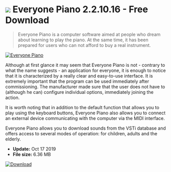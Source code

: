 # ![](https://cdn.softexe.net/static/icon/2/everyone-piano-10042.png) Everyone Piano 2.2.10.16 - Free Download

> Everyone Piano is a computer software aimed at people who dream about learning to play the piano. At the same time, it has been prepared for users who can not afford to buy a real instrument.

[![Everyone Piano](https://gallery.dpcdn.pl/imgc/Tools/83299/g_-_420x350_1.5_-_x3fa887bb-5ea6-431f-8832-7003bb02b85f.jpg)](https://softexe.net/win/hobbies-lifestyle/other/everyone-piano:pRRdb.html)

Although at first glance it may seem that Everyone Piano is not - contrary to what the name suggests - an application for everyone, it is enough to notice that it is characterized by a really clear and easy-to-use interface. It is extremely important that the program can be used immediately after commissioning. The manufacturer made sure that the user does not have to (although he can) configure individual options, immediately joining the action.
 
 It is worth noting that in addition to the default function that allows you to play using the keyboard buttons, Everyone Piano also allows you to connect an external device communicating with the computer via the MIDI interface. 
 
 Everyone Piano allows you to download sounds from the VSTi database and offers access to several modes of operation: for children, adults and the elderly.


- **Update:** Oct 17 2019
- **File size:** 6.36 MB

[![Download](https://cdn.softexe.net/static/img/download.png)](https://softexe.net/win/hobbies-lifestyle/other/everyone-piano:pRRdb.html)

